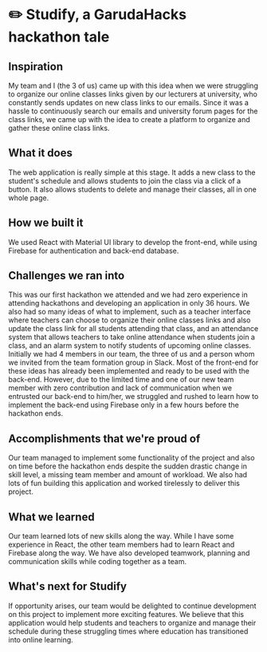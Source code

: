 # ✏️ Studify, a GarudaHacks hackathon tale

## Inspiration
My team and I (the 3 of us) came up with this idea when we were struggling to organize our online classes links given by our lecturers at university, who constantly sends updates on new class links to our emails. Since it was a hassle to continuously search our emails and university forum pages for the class links, we came up with the idea to create a platform to organize and gather these online class links.

## What it does
The web application is really simple at this stage. It adds a new class to the student's schedule and allows students to join the class via a click of a button. It also allows students to delete and manage their classes, all in one whole page.

## How we built it
We used React with Material UI library to develop the front-end, while using Firebase for authentication and back-end database.

## Challenges we ran into
This was our first hackathon we attended and we had zero experience in attending hackathons and developing an application in only 36 hours. We also had so many ideas of what to implement, such as a teacher interface where teachers can choose to organize their online classes links and also update the class link for all students attending that class, and an attendance system that allows teachers to take online attendance when students join a class, and an alarm system to notify students of upcoming online classes. Initially we had 4 members in our team, the three of us and a person whom we invited from the team formation group in Slack. Most of the front-end for these ideas has already been implemented and ready to be used with the back-end. However, due to the limited time and one of our new team member with zero contribution and lack of communication when we entrusted our back-end to him/her, we struggled and rushed to learn how to implement the back-end using Firebase only in a few hours before the hackathon ends.

## Accomplishments that we're proud of
Our team managed to implement some functionality of the project and also on time before the hackathon ends despite the sudden drastic change in skill level, a missing team member and amount of workload. We also had lots of fun building this application and worked tirelessly to deliver this project.

## What we learned
Our team learned lots of new skills along the way. While I have some experience in React, the other team members had to learn React and Firebase along the way. We have also developed teamwork, planning and communication skills while coding together as a team.

## What's next for Studify
If opportunity arises, our team would be delighted to continue development on this project to implement more exciting features. We believe that this application would help students and teachers to organize and manage their schedule during these struggling times where education has transitioned into online learning.

